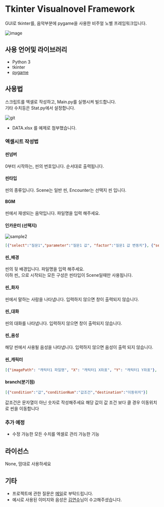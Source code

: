 # Tkinter Visualnovel Framework

GUI로 tkinter를, 음악부분에 pygame을 사용한 비주얼 노벨 프레임워크입니다.

![image](https://user-images.githubusercontent.com/15938440/31112802-cc4c35e8-a850-11e7-977d-bd42acaa39f1.png)

## 사용 언어및 라이브러리

* Python 3
* tkinter
* [pygame](https://www.pygame.org/)

## 사용법

스크립트를 엑셀로 작성하고, Main.py를 실행시켜 빌드합니다.  
기타 수치등은 Stat.py에서 설정합니다.

![git](https://user-images.githubusercontent.com/15938440/31081520-1cd9a354-a7c7-11e7-99ca-d19f160c5822.png)

* DATA.xlsx 를 예제로 첨부했습니다.


### 엑셀시트 작성법
#### 씬넘버
0부터 시작하는, 씬의 번호입니다. 순서대로 출력됩니다.
#### 씬타입
씬의 종류입니다. Scene는 일반 씬, Encounter는 선택지 씬 입니다.
#### BGM
씬에서 재생되는 음악입니다. 파일명을 입력 해주세요.
#### 인카운터 (선택지)
![sample2](https://cloud.githubusercontent.com/assets/15938440/23822344/e1d831b4-068e-11e7-9b7c-c0ea917d8600.png)
```json
[{"select":"질문1","parameter":"질문1 값", "factor":"질문1 값 변동치"}, {"select": "질문2", "parameter": "질문2 값", "factor": "질문2 값 변동치"}, { "select": "질문 3", "parameter": "질문3 값", "factor": "질문3 값 변동치"}]
```
#### 씬_배경
씬의 뒷 배경입니다. 파일명을 입력 해주세요.  
이하 씬_ 으로 시작되는 모든 구성은 씬타입이 Scene일때만 사용됩니다.
#### 씬_화자
씬에서 말하는 사람을 나타냅니다. 입력하지 않으면 창이 출력되지 않습니다.
#### 씬_대화
씬의 대화를 나타냅니다. 입력하지 않으면 창이 출력되지 않습니다.
#### 씬_음성
해당 씬에서 사용될 음성을 나타냅니다. 입력하지 않으면 음성이 출력 되지 않습니다.
#### 씬_캐릭터
```json
[{"imagePath": "캐릭터1 파일명", "X": "캐릭터1 X좌표", "Y": "캐릭터1 Y좌표"}, {"imagePath": "캐릭터2 파일명", "X": "캐릭터2 X좌표", "Y": "캐릭터2 Y좌표"}]
```
#### branch(분기점)
```json
[{"condition":"값","conditionNum":"값조건","destination":"이동위치"}]
```
값조건은 문자열이 아닌 숫자로 작성해주세요
해당 값이 값 조건 보다 클 경우 이동위치로 씬을 이동합니다


### 추가 예정
* 수정 가능한 모든 수치를 엑셀로 관리 가능한 기능

## 라이선스
None, 맘대로 사용하세요

## 기타
* 프로젝트에 관한 질문은 [메일](notonalcyone@gmail.com)로 부탁드립니다.
* 예시로 사용된 이미지와 음성은 [김연수](https://www.facebook.com/yeonsooyura)님이 수고해주셨습니다.
